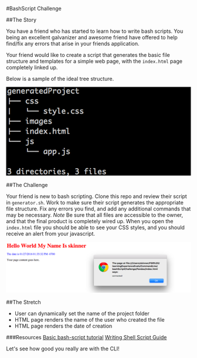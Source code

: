#BashScript Challenge

##The Story

You have a friend who has started to learn how to write bash scripts. You being an excellent galvanizer and awesome friend have offered to help find/fix any errors that arise in your friends application.

Your friend would like to create a script that generates the basic file structure and templates for a simple web page, with the `index.html` page completely linked up.

Below is a sample of the ideal tree structure.

![Basic Tree](./images/generatedTree.png)

##The Challenge

Your friend is new to bash scripting. Clone this repo and review their script in `generator.sh`. Work to make sure their script generates the appropriate file structure. Fix any errors you find, and add any additional commands that may be necessary. *Note* Be sure that all files are accessible to the owner, and that the final product is completely wired up. When you open the `index.html` file you should be able to see your CSS styles, and you should receive an alert from your javascript.

![Complete HTML page](./images/completedHTML.png)


##The Stretch
- User can dynamically set the name of the project folder
- HTML page renders the name of the user who created the file
- HTML page renders the date of creation


###Resources
[Basic bash-script tutorial](http://ryanstutorials.net/bash-scripting-tutorial/bash-script.php)
[Writing Shell Script Guide](http://linuxcommand.org/lc3_writing_shell_scripts.php#contents)


Let's see how good you really are with the CLI!
